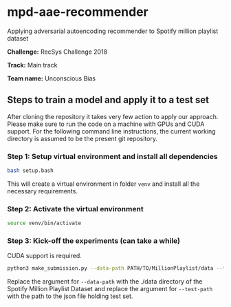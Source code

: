 # mpd-aae-recommender

Applying adversarial autoencoding recommender to Spotify million playlist dataset

**Challenge:** RecSys Challenge 2018

**Track:** Main track

**Team name:** Unconscious Bias


## Steps to train a model and apply it to a test set

After cloning the repository it takes very few action to apply our approach.
Please make sure to run the code on a machine with GPUs and CUDA support.
For the following command line instructions,
the current working directory is assumed to be the present git repository.

### Step 1: Setup virtual environment and install all dependencies

```sh
bash setup.bash
```

This will create a virtual environment in folder `venv` and install all the necessary requirements.


### Step 2: Activate the virtual environment

```sh
source venv/bin/activate
```

### Step 3: Kick-off the experiments (can take a while)

CUDA support is required.

```sh
python3 make_submission.py --data-path PATH/TO/MillionPlaylist/data --test-path PATH/TO/MillionPlaylist/test_set.json
```

Replace the argument for `--data-path` with the ./data directory of the Spotify Million Playlist Dataset and
replace the argument for `--test-path` with the path to the json file holding test set.

